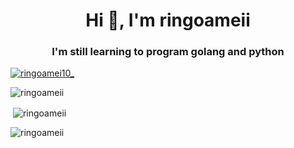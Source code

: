 <h1 align="center">Hi 👋, I'm ringoameii</h1>
<h3 align="center">I'm still learning to program golang and python</h3>

<p align="left"> <a href="https://twitter.com/ringoamei10_" target="blank"><img src="https://img.shields.io/twitter/follow/ringoamei10_?logo=twitter&style=for-the-badge" alt="ringoamei10_" /></a> </p>

<!--
<h3 align="left">Connect with me:</h3>
<p align="left">
<a href="https://twitter.com/ringoamei10_" target="blank"><img align="center" src="https://raw.githubusercontent.com/rahuldkjain/github-profile-readme-generator/master/src/images/icons/Social/twitter.svg" alt="ringoamei10_" height="30" width="40" /></a>
</p>
-->

<p><img align="center" src="https://github-readme-stats.vercel.app/api/top-langs?username=ringoameii&show_icons=true&locale=en&layout=compact" alt="ringoameii" /></p>

<p>&nbsp;<img align="center" src="https://github-readme-stats.vercel.app/api?username=ringoameii&show_icons=true&locale=en" alt="ringoameii" /></p>

<p><img align="center" src="https://github-readme-streak-stats.herokuapp.com/?user=ringoameii&" alt="ringoameii" /></p>

<!--
**marthadinatarf/marthadinatarf** is a ✨ _special_ ✨ repository because its `README.md` (this file) appears on your GitHub profile.

Here are some ideas to get you started:
![Spanduk Pameran Retractable Elektronik Modern Teknologi dan Teknologi Biru dan Merah Muda](https://user-images.githubusercontent.com/91775114/162918761-86cf23b3-ec2c-4857-bfb4-06127932ef41.png)
- 🔭 I’m currently working on ...
- 🌱 I’m currently learning ...
- 👯 I’m looking to collaborate on ...
- 🤔 I’m looking for help with ...
- 💬 Ask me about ...
- 📫 How to reach me: ...
- 😄 Pronouns: ...
- ⚡ Fun fact: ...
-->
